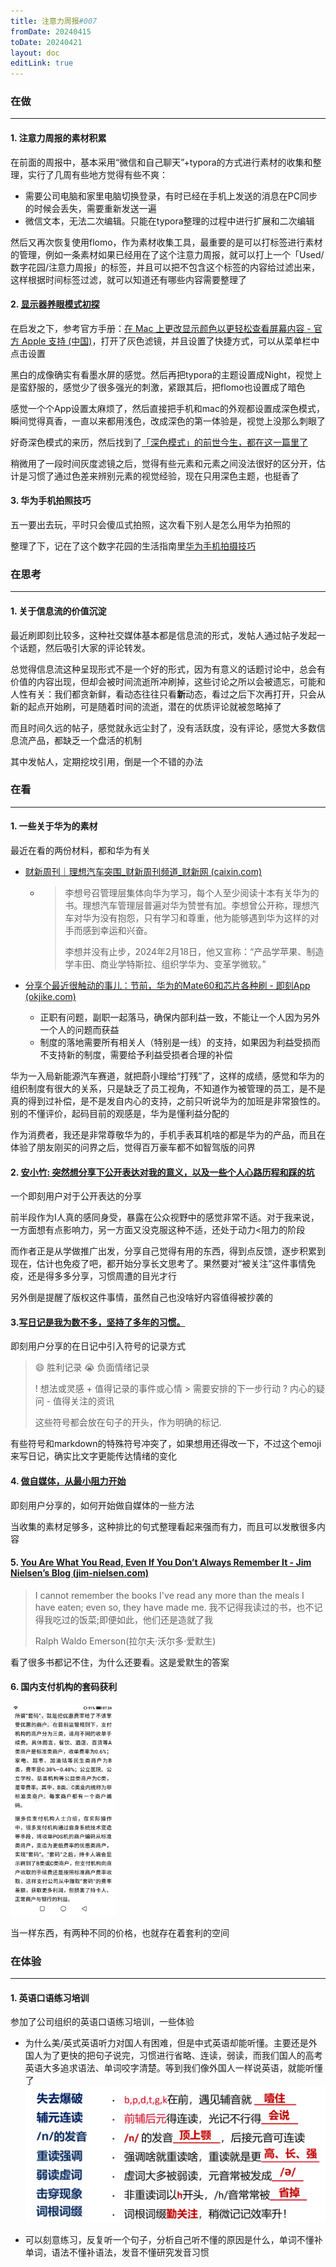 ```yaml
---
title: 注意力周报#007
fromDate: 20240415
toDate: 20240421
layout: doc
editLink: true
---
```


### 在做

---

#### 1. 注意力周报的素材积累

在前面的周报中，基本采用“微信和自己聊天”+typora的方式进行素材的收集和整理，实行了几周有些地方觉得有些不爽：

- 需要公司电脑和家里电脑切换登录，有时已经在手机上发送的消息在PC同步的时候会丢失，需要重新发送一遍
- 微信文本，无法二次编辑。只能在typora整理的过程中进行扩展和二次编辑

然后又再次恢复使用flomo，作为素材收集工具，最重要的是可以打标签进行素材的管理，例如一条素材如果已经用在了这个注意力周报，就可以打上一个「Used/数字花园/注意力周报」的标签，并且可以把不包含这个标签的内容给过滤出来，这样根据时间标签过滤，就可以知道还有哪些内容需要整理了



#### 2. [显示器养眼模式初探](https://mp.weixin.qq.com/s/EOgNuzFOibJb-JzwOWrSSg)

在启发之下，参考官方手册：[在 Mac 上更改显示颜色以更轻松查看屏幕内容 - 官方 Apple 支持 (中国)](https://support.apple.com/zh-cn/guide/mac-help/mchl11ddd4b3/mac)，打开了灰色滤镜，并且设置了快捷方式，可以从菜单栏中点击设置

黑白的成像确实有看墨水屏的感觉。然后再把typora的主题设置成Night，视觉上是蛮舒服的，感觉少了很多强光的刺激，紧跟其后，把flomo也设置成了暗色

感觉一个个App设置太麻烦了，然后直接把手机和mac的外观都设置成深色模式，瞬间觉得真香，一直以来都用浅色，改成深色的第一体验是，视觉上没那么刺眼了

好奇深色模式的来历，然后找到了[「深色模式」的前世今生，都在这一篇里了](https://www.uisdc.com/dark-mode-history)

稍微用了一段时间灰度滤镜之后，觉得有些元素和元素之间没法很好的区分开，估计是习惯了通过色差来辨别元素的视觉经验，现在只用深色主题，也挺香了

#### 3. 华为手机拍照技巧

五一要出去玩，平时只会傻瓜式拍照，这次看下别人是怎么用华为拍照的

整理了下，记在了这个数字花园的生活指南里[华为手机拍摄技巧](../../guide/photo/device_huawei.md)

### 在思考

---

#### 1. 关于信息流的价值沉淀

最近刷即刻比较多，这种社交媒体基本都是信息流的形式，发帖人通过帖子发起一个话题，然后吸引大家的评论转发。

总觉得信息流这种呈现形式不是一个好的形式，因为有意义的话题讨论中，总会有价值的内容出现，但却会被时间流逝所冲刷掉，这些讨论之所以会被遗忘，可能和人性有关：我们都贪新鲜，看动态往往只看**新**动态，看过之后下次再打开，只会从新的起点开始刷，可是随着时间的流逝，潜在的优质评论就被忽略掉了

而且时间久远的帖子，感觉就永远尘封了，没有活跃度，没有评论，感觉大多数信息流产品，都缺乏一个盘活的机制

其中发帖人，定期挖坟引用，倒是一个不错的办法

### 在看

---

#### 1. 一些关于华为的素材

最近在看的两份材料，都和华为有关

- [财新周刊｜理想汽车突围_财新周刊频道_财新网 (caixin.com)](https://weekly.caixin.com/2024-03-16/102175998.html?p0#page2)

  - > 李想号召管理层集体向华为学习，每个人至少阅读十本有关华为的书。理想汽车管理层普遍对华为赞誉有加。李想曾公开称，理想汽车对华为没有抱怨，只有学习和尊重，他为能够遇到华为这样的对手而感到幸运和兴奋。
    >
    > 李想并没有止步，2024年2月18日，他又宣称：“产品学苹果、制造学丰田、商业学特斯拉、组织学华为、变革学微软。”

- [分享个最近很触动的事儿：节前，华为的Mate60和芯片各种刷 - 即刻App (okjike.com)](https://m.okjike.com/originalPosts/6527a710aa7d4f2b3018bdf8?s=eyJ1IjoiNTg4NjNiODNlMjVmMzgwMDE1NmFiYTdiIiwiZCI6MX0%3D)
  - 正职有问题，副职一起落马，确保内部利益一致，不能让一个人因为另外一个人的问题而获益
  - 制度的落地需要所有相关人（特别是一线）的支持，如果因为利益受损而不支持新的制度，需要给予利益受损者合理的补偿

华为一入局新能源汽车赛道，就把蔚小理给“打残”了，这样的成绩，感觉和华为的组织制度有很大的关系，只是缺乏了员工视角，不知道作为被管理的员工，是不是真的得到过补偿，是不是发自内心的支持，之前只听说华为的加班是非常狼性的。别的不懂评价，起码目前的观感是，华为是懂利益分配的

作为消费者，我还是非常尊敬华为的，手机手表耳机啥的都是华为的产品，而且在体验了朋友刚买的问界之后，觉得百万豪车都不如智驾版的问界

#### 2. [安小竹: 突然想分享下公开表达对我的意义，以及一些个人心路历程和踩的坑](https://web.okjike.com/originalPost/6624a157362466632415dec4)

一个即刻用户对于公开表达的分享

前半段作为I人真的感同身受，暴露在公众视野中的感觉非常不适。对于我来说，一方面想有点影响力，另一方面又没克服这种不适，还处于动力<阻力的阶段

而作者正是从学做推广出发，分享自己觉得有用的东西，得到点反馈，逐步积累到现在，估计也免疫了吧，都开始分享长文思考了。果然要对“被关注”这件事情免疫，还是得多多分享，习惯周遭的目光才行

另外倒是提醒了版权这件事情，虽然自己也没啥好内容值得被抄袭的

#### 3.[写日记是我为数不多，坚持了多年的习惯。](https://m.okjike.com/originalPosts/661f9ce5de5f2873485a0c14?s=eyJ1IjoiNTg4NjNiODNlMjVmMzgwMDE1NmFiYTdiIiwiZCI6MX0%3D)

即刻用户分享的在日记中引入符号的记录方式

> 😄 胜利记录
> 😭 负面情绪记录
>
> ! 想法或灵感
> \+ 值得记录的事件或心情
> \> 需要安排的下一步行动
> ? 内心的疑问
> \- 值得关注的资讯
>
> 这些符号都会放在句子的开头，作为明确的标记.

有些符号和markdown的特殊符号冲突了，如果想用还得改一下，不过这个emoji来写日记，确实比文字更能传达情绪的变化

#### 4. [做自媒体，从最小阻力开始](https://m.okjike.com/originalPosts/662768093b9c66cae46ee986?s=eyJ1IjoiNTg4NjNiODNlMjVmMzgwMDE1NmFiYTdiIiwiZCI6MX0%3D)

即刻用户分享的，如何开始做自媒体的一些方法

当收集的素材足够多，这种排比的句式整理看起来强而有力，而且可以发散很多内容

#### 5. [You Are What You Read, Even If You Don’t Always Remember It - Jim Nielsen’s Blog (jim-nielsen.com)](https://blog.jim-nielsen.com/2024/you-are-what-you-read/)

>  I cannot remember the books I've read any more than the meals I have eaten; even so, they have made me. 
> 我不记得我读过的书，也不记得我吃过的饭菜;即便如此，他们还是造就了我
>
> Ralph Waldo Emerson(拉尔夫·沃尔多·爱默生)

看了很多书都记不住，为什么还要看。这是爱默生的答案

#### 6. 国内支付机构的套码获利

<img src="./resources/images/171417385303189E87B00E6AEF2F7.jpg" alt="171417385303189E87B00E6AEF2F7" style="zoom:33%;" />

当一样东西，有两种不同的价格，也就存在着套利的空间

### 在体验

---

#### 1. 英语口语练习培训

参加了公司组织的英语口语练习培训，一些体验

- 为什么美/英式英语听力对国人有困难，但是中式英语却能听懂。主要还是外国人为了更快的把句子说完，习惯进行省略、连读，弱读，而我们国人的高考英语大多追求语法、单词咬字清楚。等到我们像外国人一样说英语，就能听懂了
  <img src="./resources/images/image-20240427153725367.png" alt="image-20240427153725367" style="zoom:50%;" />

- 可以刻意练习，反复听一个句子，分析自己听不懂的原因是什么，单词不懂补单词，语法不懂补语法，发音不懂研究发音习惯
